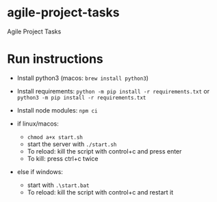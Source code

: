 # agile-project-tasks
Agile Project Tasks

# Run instructions
 - Install python3 (macos: `brew install python3`)
 - Install requirements: `python -m pip install -r requirements.txt` or `python3 -m pip install -r requirements.txt`
 - Install node modules: `npm ci`
 - if linux/macos:
   - `chmod a+x start.sh`
   - start the server with `./start.sh`
   - To reload: kill the script with control+c and press enter
   - To kill: press ctrl+c twice

 - else if windows:
   - start with `.\start.bat`
   - To reload: kill the script with control+c and restart it